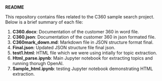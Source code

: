 **README**

This repository contains files related to the C360 sample search project. Below is a brief summary of each file:

1. **C360.docx**: Documentation of the customer 360 in word file.
2. **C360.json**: Documentation of the customer 360 in json formated file.
3. **C360mark_down.md**: Markdown file in JSON structure format final.
4. **Final.json**: Updated JSON structure file final json.
5. **test1.html**: HTML file which we were using intially for topic extraction.
6. **Html_parse.ipynb**: Main Jupyter notebook for extracting topics and running thorugh OpenAI.
7. **Sample_html.ipynb**: testing Jupyter notebook demonstrating HTML extraction.
